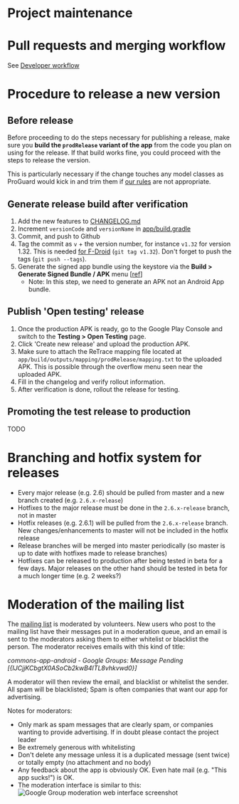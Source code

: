 # Project maintenance

# Pull requests and merging workflow

See [Developer workflow](Developer-workflow.md)

# Procedure to release a new version

## Before release

Before proceeding to do the steps necessary for publishing a release, make sure you **build the `prodRelease` variant of the app** from the code you plan on using for the release. If that build works fine, you could proceed with the steps to release the version.

This is particularly necessary if the change touches any model classes as ProGuard would kick in and trim them if [our rules]([url](https://github.com/commons-app/apps-android-commons/blob/main/app/proguard-rules.txt#L35-L41)) are not appropriate.

## Generate release build after verification

1. Add the new features to [CHANGELOG.md](https://github.com/commons-app/apps-android-commons/blob/master/CHANGELOG.md)
1. Increment `versionCode` and `versionName` in [app/build.gradle](https://github.com/commons-app/apps-android-commons/blob/master/app/build.gradle)
1. Commit, and push to Github
1. Tag the commit as `v` + the version number, for instance `v1.32` for version 1.32. This is needed [for F-Droid](https://gitlab.com/fdroid/fdroiddata/blob/master/metadata/fr.free.nrw.commons.txt) (`git tag v1.32`). Don't forget to push the tags (`git push --tags`).
1. Generate the signed app bundle using the keystore via the **Build > Generate Signed Bundle / APK** menu [[ref](https://developer.android.com/studio/publish/app-signing#sign-apk)]
    - Note: In this step, we need to generate an APK not an Android App bundle.

## Publish 'Open testing' release

1. Once the production APK is ready, go to the Google Play Console and switch to the **Testing > Open Testing** page.
1. Click 'Create new release' and upload the production APK.
1. Make sure to attach the ReTrace mapping file located at `app/build/outputs/mapping/prodRelease/mapping.txt` to the uploaded APK. This is possible through the overflow menu seen near the uploaded APK.
1. Fill in the changelog and verify rollout information.
1. After verification is done, rollout the release for testing.

## Promoting the test release to production

TODO

# Branching and hotfix system for releases

- Every major release (e.g. 2.6) should be pulled from master and a new branch created (e.g. `2.6.x-release`)
- Hotfixes to the major release must be done in the `2.6.x-release` branch, not in master
- Hotfix releases (e.g. 2.6.1) will be pulled from the `2.6.x-release` branch. New changes/enhancements to master will not be included in the hotfix release
- Release branches will be merged into master periodically (so master is up to date with hotfixes made to release branches)
- Hotfixes can be released to production after being tested in beta for a few days. Major releases on the other hand should be tested in beta for a much longer time (e.g. 2 weeks?)

# Moderation of the mailing list

The [mailing list](https://groups.google.com/d/forum/commons-app-android) is moderated by volunteers. New users who post to the mailing list have their messages put in a moderation queue, and an email is sent to the moderators asking them to either whitelist or blacklist the person. The moderator receives emails with this kind of title:

_commons-app-android - Google Groups: Message Pending [{IJCjjKCbgtX0ASoCb2kwB4ITL8vhkvwd0}]_

A moderator will then review the email, and blacklist or whitelist the sender. All spam will be blacklisted; Spam is often companies that want our app for advertising.

Notes for moderators:
- Only mark as spam messages that are clearly spam, or companies wanting to provide advertising. If in doubt please contact the project leader
- Be extremely generous with whitelisting
- Don't delete any message unless it is a duplicated message (sent twice) or totally empty (no attachment and no body)
- Any feedback about the app is obviously OK. Even hate mail (e.g. "This app sucks!") is OK.
- The moderation interface is similar to this:
![Google Group moderation web interface screenshot](https://i.imgur.com/jOvcCFl.png)
